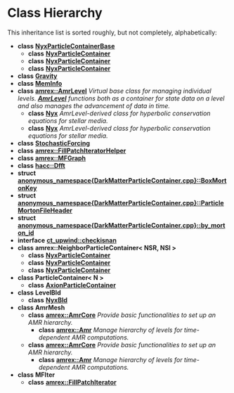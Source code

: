 
# Class Hierarchy

This inheritance list is sorted roughly, but not completely, alphabetically:


* **class** [**NyxParticleContainerBase**](classNyxParticleContainerBase.md)   
  * **class** [**NyxParticleContainer**](classNyxParticleContainer.md) 
  * **class** [**NyxParticleContainer**](classNyxParticleContainer.md) 
  * **class** [**NyxParticleContainer**](classNyxParticleContainer.md) 
* **class** [**Gravity**](classGravity.md) 
* **class** [**MemInfo**](classMemInfo.md) 
* **class** [**amrex::AmrLevel**](classamrex_1_1AmrLevel.md) _Virtual base class for managing individual levels._ [_**AmrLevel**_](classamrex_1_1AmrLevel.md) _functions both as a container for state data on a level and also manages the advancement of data in time._  
  * **class** [**Nyx**](classNyx.md) _AmrLevel-derived class for hyperbolic conservation equations for stellar media._ 
  * **class** [**Nyx**](classNyx.md) _AmrLevel-derived class for hyperbolic conservation equations for stellar media._ 
* **class** [**StochasticForcing**](classStochasticForcing.md) 
* **class** [**amrex::FillPatchIteratorHelper**](classamrex_1_1FillPatchIteratorHelper.md) 
* **class** [**amrex::MFGraph**](classamrex_1_1MFGraph.md) 
* **class** [**hacc::Dfft**](classhacc_1_1Dfft.md) 
* **struct** [**anonymous\_namespace{DarkMatterParticleContainer.cpp}::BoxMortonKey**](structanonymous__namespace_02DarkMatterParticleContainer_8cpp_03_1_1BoxMortonKey.md) 
* **struct** [**anonymous\_namespace{DarkMatterParticleContainer.cpp}::ParticleMortonFileHeader**](structanonymous__namespace_02DarkMatterParticleContainer_8cpp_03_1_1ParticleMortonFileHeader.md) 
* **struct** [**anonymous\_namespace{DarkMatterParticleContainer.cpp}::by\_morton\_id**](structanonymous__namespace_02DarkMatterParticleContainer_8cpp_03_1_1by__morton__id.md) 
* **interface** [**ct\_upwind::checkisnan**](interfacect__upwind_1_1checkisnan.md) 
* **class** **amrex::NeighborParticleContainer< NSR, NSI >**  
  * **class** [**NyxParticleContainer**](classNyxParticleContainer.md) 
  * **class** [**NyxParticleContainer**](classNyxParticleContainer.md) 
  * **class** [**NyxParticleContainer**](classNyxParticleContainer.md) 
* **class** **ParticleContainer< N >**  
  * **class** [**AxionParticleContainer**](classAxionParticleContainer.md) 
* **class** **LevelBld**  
  * **class** [**NyxBld**](classNyxBld.md) 
* **class** **AmrMesh**  
  * **class** [**amrex::AmrCore**](classamrex_1_1AmrCore.md) _Provide basic functionalities to set up an AMR hierarchy._   
    * **class** [**amrex::Amr**](classamrex_1_1Amr.md) _Manage hierarchy of levels for time-dependent AMR computations._ 
  * **class** [**amrex::AmrCore**](classamrex_1_1AmrCore.md) _Provide basic functionalities to set up an AMR hierarchy._   
    * **class** [**amrex::Amr**](classamrex_1_1Amr.md) _Manage hierarchy of levels for time-dependent AMR computations._ 
* **class** **MFIter**  
  * **class** [**amrex::FillPatchIterator**](classamrex_1_1FillPatchIterator.md) 
